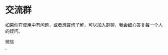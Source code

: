 # 交流群

如果你在使用中有问题，或者想咨询了解，可以加入群聊，我会细心答复每一个人的疑问。

微信

<img src="/images/wx.jpg" style="zoom:25%;" />
